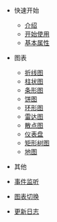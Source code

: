 <!-- 侧边栏 -->

- 快速开始
  - [介绍](base-quickstart.md)
  - [开始使用](base-usage.md)
  - [基本属性](base-options.md)

- 图表
  - [折线图](chart-line.md)
  - [柱状图](chart-bar.md)
  - [条形图](chart-strip.md)
  - [饼图](chart-pie.md)
  - [环形图](chart-donut.md)
  - [雷达图](chart-radar.md)
  - [散点图](chart-scatter.md)
  - [仪表盘](chart-gause.md)
  - [矩形树图](chart-treemap.md)
  - [地图](chart-geo.md)

- 其他
 - [事件监听](help-event.md)
 - [图表切换](help-changeChart.md)
 - [更新日志](change-log.md)
